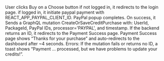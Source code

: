 User clicks Buy on a Choose button
if not logged in, it redirects to the login page.
if logged in, it initiate paypal payment with REACT_APP_PAYPAL_CLIENT_ID.
PayPal popup completes. On success, it Sends a GraphQL mutation CreateOrSaveCreditPurchase with:
UserId, PackageId, PayPal IDs, processor='PAYPAL', and timestamp.
If the backend returns an ID, it redirects to the Payment Success page.
Payment Success page shows “Thanks for your purchase” and auto-redirects to the dashboard after ~4 seconds.
Errors:
If the mutation fails or returns no ID, a toast shows “Payment ... processed, but we have problems to update your credits!”.
